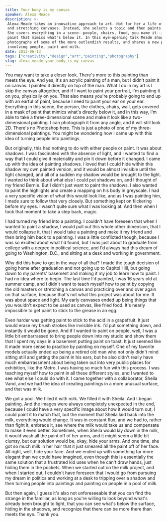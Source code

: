 ```yaml
---
title: Your body is my canvas
speaker: Alexa Meade
description: >-
 Alexa Meade takes an innovative approach to art. Not for her a life of sketching
 and stretching canvases. Instead, she selects a topic and then paints it--literally.
 She covers everything in a scene--people, chairs, food, you name it--in a mask of
 paint that mimics what's below it. In this eye-opening talk Meade shows off
 photographs of some of the more outlandish results, and shares a new project
 involving people, paint and milk.
date: 2013-06-13
tags: ["creativity","design","art","painting","photography"]
slug: alexa_meade_your_body_is_my_canvas
---
```


You may want to take a closer look. There's more to this painting than meets the eye. And
yes, it's an acrylic painting of a man, but I didn't paint it on canvas. I painted it
directly on top of the man. What I do in my art is I skip the canvas altogether, and if I
want to paint your portrait, I'm painting it on you, physically on you. That also means
you're probably going to end up with an earful of paint, because I need to paint your ear
on your ear. Everything in this scene, the person, the clothes, chairs, wall, gets covered
in a mask of paint that mimics what's directly below it, and in this way, I'm able to take
a three-dimensional scene and make it look like a two-dimensional painting. I can
photograph it from any angle, and it will still look 2D. There's no Photoshop here. This
is just a photo of one of my three-dimensional paintings. You might be wondering how I came
up with this idea of turning people into paintings.

But originally, this had nothing to do with either people or paint. It was about shadows.
I was fascinated with the absence of light, and I wanted to find a way that I could give
it materiality and pin it down before it changed. I came up with the idea of painting
shadows. I loved that I could hide within this shadow my own painted version, and it would
be almost invisible until the light changed, and all of a sudden my shadow would be
brought to the light. I wanted to think about what else I could put shadows on, and I
thought of my friend Bernie. But I didn't just want to paint the shadows. I also wanted to
paint the highlights and create a mapping on his body in greyscale. I had a very specific
vision of what this would look like, and as I was painting him, I made sure to follow that
very closely. But something kept on flickering before my eyes. I wasn't quite sure what I
was looking at. And then when I took that moment to take a step back, magic.

I had turned my friend into a painting. I couldn't have foreseen that when I wanted to
paint a shadow, I would pull out this whole other dimension, that I would collapse it,
that I would take a painting and make it my friend and then bring him back to a painting. I
was a little conflicted though, because I was so excited about what I'd found, but I was
just about to graduate from college with a degree in political science, and I'd always had
this dream of going to Washington, D.C., and sitting at a desk and working in government.

Why did this have to get in the way of all that? I made the tough decision of going home
after graduation and not going up to Capitol Hill, but going down to my parents' basement
and making it my job to learn how to paint. I had no idea where to begin. The last time
I'd painted, I was 16 years old at summer camp, and I didn't want to teach myself how to
paint by copying the old masters or stretching a canvas and practicing over and over again
on that surface, because that's not what this project was about for me. It was about space
and light. My early canvases ended up being things that you wouldn't expect to be used as
canvas, like fried food. It's nearly impossible to get paint to stick to the grease in an
egg. 

Even harder was getting paint to stick to the acid in a grapefruit. It just would erase my
brush strokes like invisible ink. I'd put something down, and instantly it would be
gone. And if I wanted to paint on people, well, I was a little bit embarrassed to bring
people down into my studio and show them that I spent my days in a basement putting paint
on toast. It just seemed like it made more sense to practice by painting on myself. One of
my favorite models actually ended up being a retired old man who not only didn't mind
sitting still and getting the paint in his ears, but he also didn't really have much
embarrassment about being taken out into very public places for exhibition, like the
Metro. I was having so much fun with this process. I was teaching myself how to paint in
all these different styles, and I wanted to see what else I could do with it. I came
together with a collaborator, Sheila Vand, and we had the idea of creating paintings in a
more unusual surface, and that was milk.

We got a pool. We filled it with milk. We filled it with Sheila. And I began painting. And
the images were always completely unexpected in the end, because I could have a very
specific image about how it would turn out, I could paint it to match that, but the moment
that Sheila laid back into the milk, everything would change. It was in constant flux, and
we had to, rather than fight it, embrace it, see where the milk would take us and
compensate to make it even better. Sometimes, when Sheila would lay down in the milk, it
would wash all the paint off of her arms, and it might seem a little bit clumsy, but our
solution would be, okay, hide your arms. And one time, she got so much milk in her hair
that it just smeared all the paint off of her face. All right, well, hide your face. And
we ended up with something far more elegant than we could have imagined, even though this
is essentially the same solution that a frustrated kid uses when he can't draw hands, just
hiding them in the pockets. When we started out on the milk project, and when I started
out, I couldn't have foreseen that I would go from pursuing my dream in politics and
working at a desk to tripping over a shadow and then turning people into paintings and
painting on people in a pool of milk.

But then again, I guess it's also not unforeseeable that you can find the strange in the
familiar, as long as you're willing to look beyond what's already been brought to light,
that you can see what's below the surface, hiding in the shadows, and recognize that there
can be more there than meets the eye. Thank you.

<!--
ad_duration=3.33
event="TEDGlobal 2013"
external_start_time=0
has_talk_citation=0
intro_duration=11.82
is_subtitle_required="False"
is_talk_featured="True"
language="en"
language_swap="False"
native_language="en"
number_of_related_talks=6
number_of_speakers=1
number_of_subtitled_videos=35
number_of_tags=5
number_of_talk_download_languages=35
number_of_talk_more_resources=1
number_of_talk_recommendations=0
number_of_talks_take_actions=0
post_ad_duration=0.83
published_timestamp="2013-09-06 15:12:33"
recording_date="2013-06-13"
speaker_description="Visual artist"
speaker_is_published=1
speaker_name="Alexa Meade"
talk_name="Your body is my canvas"
talks_tags=["creativity","design","art","painting","photography"]
talks_take_action=[]
url_audio="https://download.ted.com/talks/AlexaMeade_2013G.mp3?apikey=acme-roadrunner"
url_photo_speaker="https://pe.tedcdn.com/images/ted/57704c47976245a607078e1eb8c745cca95ad8bb_254x191.jpg"
url_photo_talk="https://s3.amazonaws.com/talkstar-photos/uploads/1f5c2b9e-2575-42ed-8c5e-67897e524422/AlexaMeade_2013G-embed.jpg"
url_webpage="https://www.ted.com/talks/alexa_meade_your_body_is_my_canvas"
video_type_name="TED Stage Talk"
-->